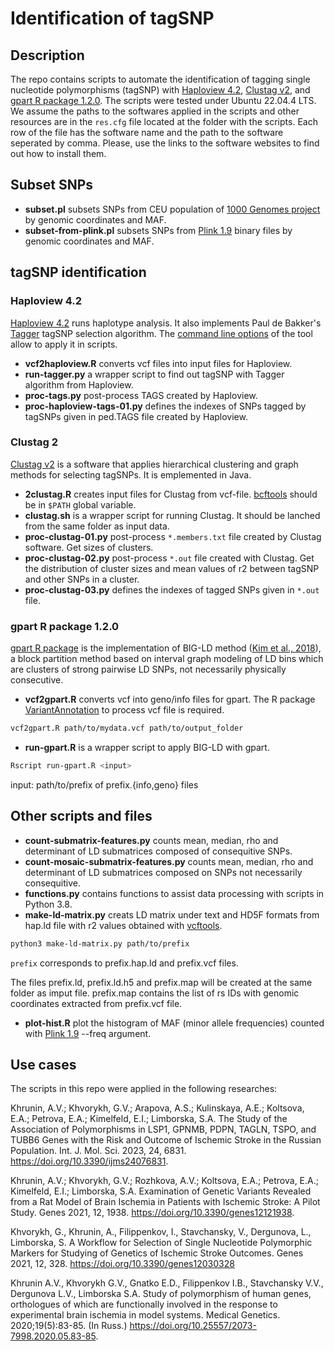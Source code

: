 # Identification of tagSNP 

## Description

The repo contains scripts to automate the identification of tagging single nucleotide polymorphisms (tagSNP) with [Haploview 4.2](https://www.broadinstitute.org/haploview/haploview), [Clustag v2](https://www.engineeringletters.com/editors/SIAO/CLUSTAG/CLUSTAG.htm), and [gpart R package 1.2.0](https://bioconductor.riken.jp/packages/3.9/bioc/html/gpart.html). The scripts were tested under Ubuntu 22.04.4 LTS. We assume the paths to the softwares applied in the scripts and other resources are in the `res.cfg` file located at the folder with the scripts. Each row of the file has the software name and the path to the software seperated by comma. Please, use the links to the software websites to find out how to install them.

## Subset SNPs 

* **subset.pl** subsets SNPs from CEU population of [1000 Genomes project](https://www.internationalgenome.org) by genomic coordinates and MAF.
* **subset-from-plink.pl** subsets SNPs from [Plink 1.9](https://www.cog-genomics.org/plink) binary files by genomic coordinates and MAF.

## tagSNP identification 

### Haploview 4.2

[Haploview 4.2](https://www.broadinstitute.org/haploview/haploview) runs haplotype analysis. It also implements Paul de Bakker's [Tagger](https://software.broadinstitute.org/mpg/tagger/) tagSNP selection algorithm. The [command line options](https://www.broadinstitute.org/haploview/chapter-3-command-line-options) of the tool allow to apply it in scripts. 

* **vcf2haploview.R** converts vcf files into input files for Haploview.
* **run-tagger.py** a wrapper script to find out tagSNP with Tagger algorithm from Haploview. 
* **proc-tags.py** post-process TAGS created by Haploview.
* **proc-haploview-tags-01.py** defines the indexes of SNPs tagged by tagSNPs given in ped.TAGS file created by Haploview. 

### Clustag 2

[Clustag v2](https://www.engineeringletters.com/editors/SIAO/CLUSTAG/CLUSTAG.htm) is a software that applies hierarchical clustering and graph methods for selecting tagSNPs. It is emplemented in Java.

* **2clustag.R** creates input files for Clustag from vcf-file. [bcftools](https://samtools.github.io/bcftools) should be in `$PATH` global variable. 
* **clustag.sh** is a wrapper script for running Clustag. It should be lanched from the same folder as input data.
* **proc-clustag-01.py** post-process `*.members.txt` file created by Clustag software. Get sizes of clusters. 
* **proc-clustag-02.py** post-process `*.out` file created with Clustag. Get the distribution of cluster sizes and mean values of r2 between tagSNP and other SNPs in a cluster.
* **proc-clustag-03.py** defines the indexes of tagged SNPs given in `*.out` file. 
 
### gpart R package 1.2.0

[gpart R package](https://bioconductor.riken.jp/packages/3.9/bioc/html/gpart.html) is the implementation of BIG-LD method ([Kim et al., 2018](https://academic.oup.com/bioinformatics/article/34/3/388/4282661)), a block partition method based on interval graph modeling of LD bins which are clusters of strong pairwise LD SNPs, not necessarily physically consecutive.

* **vcf2gpart.R** converts vcf into geno/info files for gpart. The R package [VariantAnnotation](https://www.bioconductor.org/packages/release/bioc/html/VariantAnnotation.html) to process vcf file is required.

```bash
vcf2gpart.R path/to/mydata.vcf path/to/output_folder
```
* **run-gpart.R** is a wrapper script to apply BIG-LD with gpart.  

```bash
Rscript run-gpart.R <input>
```
input: path/to/prefix of prefix.{info,geno} files

## Other scripts and files

* **count-submatrix-features.py** counts mean, median, rho and determinant of LD submatrices composed of consequitive SNPs.
* **count-mosaic-submatrix-features.py** counts mean, median, rho and determinant of LD submatrices composed on SNPs not necessarily consequitive.   
* **functions.py** contains functions to assist data processing with scripts in Python 3.8.
* **make-ld-matrix.py** creats LD matrix under text and HD5F formats from hap.ld file with r2 values obtained with [vcftools](https://vcftools.github.io/index.html). 

```bash
python3 make-ld-matrix.py path/to/prefix

``` 
`prefix` corresponds to prefix.hap.ld and prefix.vcf files. 

The files prefix.ld, prefix.ld.h5 and prefix.map will be created at the same folder as imput file. prefix.map contains the list of rs IDs with genomic coordinates extracted from prefix.vcf file. 

* **plot-hist.R** plot the histogram of MAF (minor allele frequencies) counted with [Plink 1.9](https://www.cog-genomics.org/plink/) --freq argument.

## Use cases

The scripts in this repo were applied in the following researches:

Khrunin, A.V.; Khvorykh, G.V.; Arapova, A.S.; Kulinskaya, A.E.; Koltsova, E.A.; Petrova, E.A.; Kimelfeld, E.I.; Limborska, S.A. The Study of the Association of Polymorphisms in LSP1, GPNMB, PDPN, TAGLN, TSPO, and TUBB6 Genes with the Risk and Outcome of Ischemic Stroke in the Russian Population. Int. J. Mol. Sci. 2023, 24, 6831. https://doi.org/10.3390/ijms24076831.

Khrunin, A.V.; Khvorykh, G.V.; Rozhkova, A.V.; Koltsova, E.A.; Petrova, E.A.; Kimelfeld, E.I.; Limborska, S.A. Examination of Genetic Variants Revealed from a Rat Model of Brain Ischemia in Patients with Ischemic Stroke: A Pilot Study. Genes 2021, 12, 1938. https://doi.org/10.3390/genes12121938.

Khvorykh, G., Khrunin, A., Filippenkov, I., Stavchansky, V., Dergunova, L., Limborska, S. A Workflow for Selection of Single Nucleotide Polymorphic Markers for Studying of Genetics of Ischemic Stroke Outcomes. Genes 2021, 12, 328. https://doi.org/10.3390/genes12030328 

Khrunin A.V., Khvorykh G.V., Gnatko E.D., Filippenkov I.B., Stavchansky V.V., Dergunova L.V., Limborska S.A. Study of polymorphism of human genes, orthologues of which are functionally involved in the response to experimental brain ischemia in model systems. Medical Genetics. 2020;19(5):83-85. (In Russ.) https://doi.org/10.25557/2073-7998.2020.05.83-85.